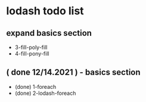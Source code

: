 # lodash todo list

## expand basics section
* 3-fill-poly-fill
* 4-fill-pony-fill

## ( done 12/14.2021 ) - basics section
* (done) 1-foreach
* (done) 2-lodash-foreach
